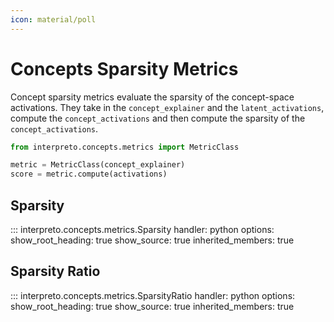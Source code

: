 ```yaml
---
icon: material/poll
---
```


# Concepts Sparsity Metrics

Concept sparsity metrics evaluate the sparsity of the concept-space activations.
They take in the `concept_explainer` and the `latent_activations`, compute the `concept_activations` and then compute the sparsity of the `concept_activations`.

```python
from interpreto.concepts.metrics import MetricClass

metric = MetricClass(concept_explainer)
score = metric.compute(activations)
```

## Sparsity

::: interpreto.concepts.metrics.Sparsity
    handler: python
    options:
      show_root_heading: true
      show_source: true
      inherited_members: true

## Sparsity Ratio

::: interpreto.concepts.metrics.SparsityRatio
    handler: python
    options:
      show_root_heading: true
      show_source: true
      inherited_members: true
